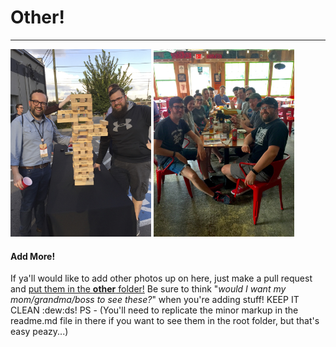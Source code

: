 # Other!
***

<img src="/other/Barcamp2016.jpg" height="300">
<img src="/other/DUMP TRUCK III.jpg" height="300">

#### Add More!
If ya'll would like to add other photos up on here, just make a pull request and [put them in the **other** folder!](/other) Be sure to think "_would I want my mom/grandma/boss to see these?_" when you're adding stuff! KEEP IT CLEAN :dew:ds!
PS - (You'll need to replicate the minor markup in the readme.md file in there if you want to see them in the root folder, but that's easy peazy...)
